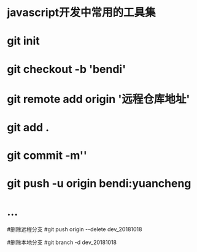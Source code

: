 # javascript开发中常用的工具集

# git init
# git checkout -b 'bendi'
# git remote add origin '远程仓库地址'
# git add .
# git commit -m''
# git push -u origin bendi:yuancheng

# ...

#删除远程分支
#git push origin --delete dev_20181018

#删除本地分支
#git branch -d dev_20181018